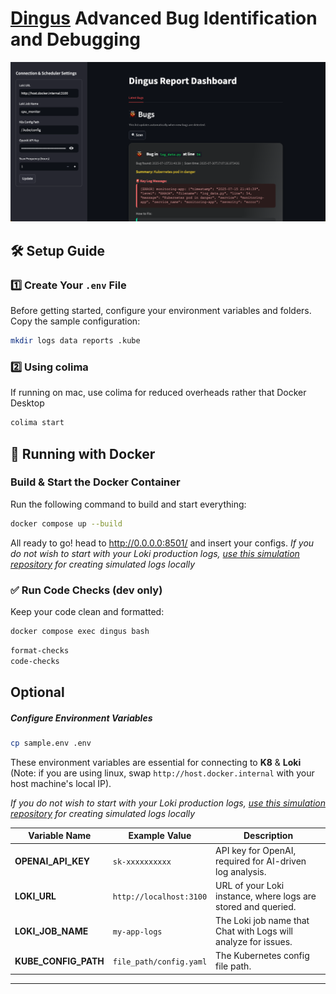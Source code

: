 # [Dingus](https://www.dingusai.dev) Advanced Bug Identification and Debugging

![Dingus Screenshot](assets/screenshot.png)


## 🛠️ Setup Guide  

### 1️⃣ Create Your `.env` File  

Before getting started, configure your environment variables and folders. Copy the sample configuration:  

```bash
mkdir logs data reports .kube
```

### 2️⃣ Using colima

If running on mac, use colima for reduced overheads rather that Docker Desktop

```bash
colima start
```

## 🐳 Running with Docker

### Build & Start the Docker Container

Run the following command to build and start everything:

```bash
docker compose up --build
```
All ready to go! head to http://0.0.0.0:8501/ and insert your configs.
*If you do not wish to start with your Loki production logs, [use this simulation repository](https://github.com/dingus-technology/INFRASTRUCTURE-SIMULATION) for creating simulated logs locally*


### ✅ Run Code Checks (dev only)

Keep your code clean and formatted:
```bash
docker compose exec dingus bash
```
```bash
format-checks
code-checks
```

## Optional 

##### Configure Environment Variables  

```bash
cp sample.env .env
```

These environment variables are essential for connecting to **K8** & **Loki** (Note: if you are using linux, swap `http://host.docker.internal` with your host machine's local IP).

*If you do not wish to start with your Loki production logs, [use this simulation repository](https://github.com/dingus-technology/INFRASTRUCTURE-SIMULATION) for creating simulated logs locally*


| Variable Name        | Example Value           | Description                                                    |
| -------------------- | ----------------------- | -------------------------------------------------------------- |
| **OPENAI_API_KEY**   | `sk-xxxxxxxxxx`         | API key for OpenAI, required for AI-driven log analysis.       |
| **LOKI_URL**         | `http://localhost:3100` | URL of your Loki instance, where logs are stored and queried.  |
| **LOKI_JOB_NAME**    | `my-app-logs`           | The Loki job name that Chat with Logs will analyze for issues. |
| **KUBE_CONFIG_PATH** | `file_path/config.yaml` | The Kubernetes config file path.                               |
---


